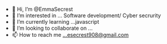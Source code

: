 - 👋 Hi, I’m @EmmaSecrest
- 👀 I’m interested in ... Software development/ Cyber secrurity 
- 🌱 I’m currently learning ...javascript
- 💞️ I’m looking to collaborate on ...
- 📫 How to reach me ...esecrest908@gmail.com
<!---
EmmaSecrest/EmmaSecrest is a ✨ special ✨ repository because its `README.md` (this file) appears on your GitHub profile.
You can click the Preview link to take a look at your changes.
--->
